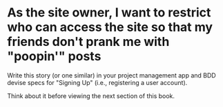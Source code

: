 # As the site owner, I want to restrict who can access the site so that my friends don't prank me with "poopin'" posts

Write this story (or one similar) in your project management app and BDD devise specs for "Signing Up" (i.e., registering a user account).

Think about it before viewing the next section of this book.
